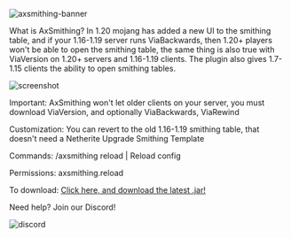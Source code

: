 ![axsmithing-banner](https://github.com/Artillex-Studios/AxSmithing/assets/52270269/1529957d-18ce-4763-985f-68c6db047d6c)


What is AxSmithing?
In 1.20 mojang has added a new UI to the smithing table, and if your 1.16-1.19 server runs ViaBackwards, then 1.20+ players won't be able to open the smithing table, the same thing is also true with ViaVersion on 1.20+ servers and 1.16-1.19 clients.
The plugin also gives 1.7-1.15 clients the ability to open smithing tables.
 
![screenshot](https://i.imgur.com/6pyjSF1.png)

Important:
AxSmithing won't let older clients on your server, you must download ViaVersion, and optionally ViaBackwards, ViaRewind

Customization:
You can revert to the old 1.16-1.19 smithing table, that doesn't need a Netherite Upgrade Smithing Template

Commands:
/axsmithing reload | Reload config

Permissions:
axsmithing.reload

To download: [Click here, and download the latest .jar!](https://github.com/ViaVersionAddons/AxSmithing/releases/)

Need help? Join our Discord!

![discord](https://discordapp.com/api/guilds/1130070418150133761/widget.png?style=banner2)

